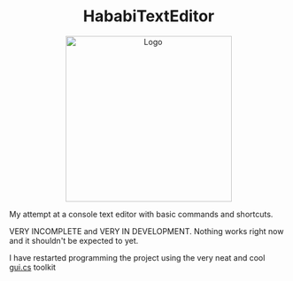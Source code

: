 <h1 align="center">HababiTextEditor</h1>
<p align="center">
  <img src="https://cdn.discordapp.com/attachments/690305721845547048/978845118985535518/HTE_NOBORDER.png" alt="Logo" width="300">
</p>
My attempt at a console text editor with basic commands and shortcuts.

VERY INCOMPLETE and VERY IN DEVELOPMENT. Nothing works right now and it shouldn't be expected to yet.

I have restarted programming the project using the very neat and cool <a href="https://github.com/migueldeicaza/gui.cs">gui.cs</a> toolkit
